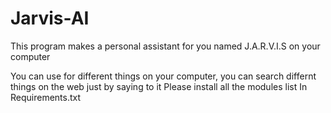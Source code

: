 # Jarvis-AI
This program makes a personal assistant for you named J.A.R.V.I.S on your computer

You can use for different things on your computer, you can search differnt things on the web just by saying to it
Please install all the modules list In Requirements.txt
